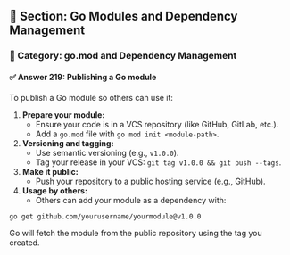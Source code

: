 ## 📘 Section: Go Modules and Dependency Management
### 🔹 Category: go.mod and Dependency Management
#### ✅ Answer 219: Publishing a Go module

To publish a Go module so others can use it:

1. **Prepare your module:**
   - Ensure your code is in a VCS repository (like GitHub, GitLab, etc.).
   - Add a `go.mod` file with `go mod init <module-path>`.
2. **Versioning and tagging:**
   - Use semantic versioning (e.g., `v1.0.0`).
   - Tag your release in your VCS: `git tag v1.0.0 && git push --tags`.
3. **Make it public:**
   - Push your repository to a public hosting service (e.g., GitHub).
4. **Usage by others:**
   - Others can add your module as a dependency with:

```
go get github.com/yourusername/yourmodule@v1.0.0
```

Go will fetch the module from the public repository using the tag you created.